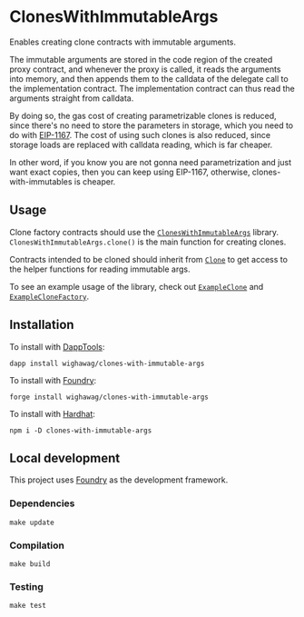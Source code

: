 # ClonesWithImmutableArgs

Enables creating clone contracts with immutable arguments.

The immutable arguments are stored in the code region of the created proxy contract, and whenever the proxy is called, it reads the arguments into memory, and then appends them to the calldata of the delegate call to the implementation contract. The implementation contract can thus read the arguments straight from calldata.

By doing so, the gas cost of creating parametrizable clones is reduced, since there's no need to store the parameters in storage, which you need to do with [EIP-1167](https://eips.ethereum.org/EIPS/eip-1167). The cost of using such clones is also reduced, since storage loads are replaced with calldata reading, which is far cheaper.

In other word, if you know you are not gonna need parametrization and just want exact copies, then you can keep using EIP-1167, otherwise, clones-with-immutables is cheaper.

## Usage

Clone factory contracts should use the [`ClonesWithImmutableArgs`](src/ClonesWithImmutableArgs.sol) library. `ClonesWithImmutableArgs.clone()` is the main function for creating clones.

Contracts intended to be cloned should inherit from [`Clone`](src/Clone.sol) to get access to the helper functions for reading immutable args.

To see an example usage of the library, check out [`ExampleClone`](src/ExampleClone.sol) and [`ExampleCloneFactory`](src/ExampleCloneFactory.sol).

## Installation

To install with [DappTools](https://github.com/dapphub/dapptools):

```
dapp install wighawag/clones-with-immutable-args
```

To install with [Foundry](https://github.com/gakonst/foundry):

```
forge install wighawag/clones-with-immutable-args
```

To install with [Hardhat](https://hardhat.org):

```
npm i -D clones-with-immutable-args
```

## Local development

This project uses [Foundry](https://github.com/gakonst/foundry) as the development framework.

### Dependencies

```
make update
```

### Compilation

```
make build
```

### Testing

```
make test
```
